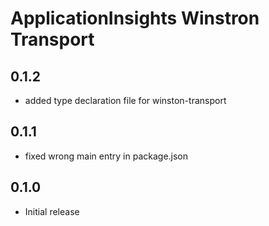 # ApplicationInsights Winstron Transport

## 0.1.2
- added type declaration file for winston-transport

## 0.1.1

- fixed wrong main entry in package.json

## 0.1.0

- Initial release
